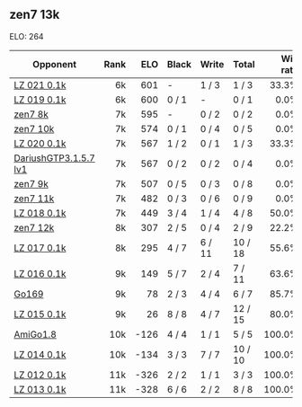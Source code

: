 ## zen7 13k ##

ELO: 264

Opponent | Rank | ELO | Black | Write | Total | Win rate
---------|-----:|----:|-------|-------|-------|-------:
[LZ 021 0.1k](LZ%20021%200.1k.md) | 6k | 601 | - | 1 / 3 | 1 / 3 | 33.3%
[LZ 019 0.1k](LZ%20019%200.1k.md) | 6k | 600 | 0 / 1 | - | 0 / 1 | 0.0%
[zen7 8k](zen7%208k.md) | 7k | 595 | - | 0 / 2 | 0 / 2 | 0.0%
[zen7 10k](zen7%2010k.md) | 7k | 574 | 0 / 1 | 0 / 4 | 0 / 5 | 0.0%
[LZ 020 0.1k](LZ%20020%200.1k.md) | 7k | 567 | 1 / 2 | 0 / 1 | 1 / 3 | 33.3%
[DariushGTP3.1.5.7 lv1](DariushGTP3.1.5.7%20lv1.md) | 7k | 567 | 0 / 2 | 0 / 2 | 0 / 4 | 0.0%
[zen7 9k](zen7%209k.md) | 7k | 507 | 0 / 5 | 0 / 3 | 0 / 8 | 0.0%
[zen7 11k](zen7%2011k.md) | 7k | 482 | 0 / 3 | 0 / 6 | 0 / 9 | 0.0%
[LZ 018 0.1k](LZ%20018%200.1k.md) | 7k | 449 | 3 / 4 | 1 / 4 | 4 / 8 | 50.0%
[zen7 12k](zen7%2012k.md) | 8k | 307 | 2 / 5 | 0 / 4 | 2 / 9 | 22.2%
[LZ 017 0.1k](LZ%20017%200.1k.md) | 8k | 295 | 4 / 7 | 6 / 11 | 10 / 18 | 55.6%
[LZ 016 0.1k](LZ%20016%200.1k.md) | 9k | 149 | 5 / 7 | 2 / 4 | 7 / 11 | 63.6%
[Go169](Go169.md) | 9k | 78 | 2 / 3 | 4 / 4 | 6 / 7 | 85.7%
[LZ 015 0.1k](LZ%20015%200.1k.md) | 9k | 26 | 8 / 8 | 4 / 7 | 12 / 15 | 80.0%
[AmiGo1.8](AmiGo1.8.md) | 10k | -126 | 4 / 4 | 1 / 1 | 5 / 5 | 100.0%
[LZ 014 0.1k](LZ%20014%200.1k.md) | 10k | -134 | 3 / 3 | 7 / 7 | 10 / 10 | 100.0%
[LZ 012 0.1k](LZ%20012%200.1k.md) | 11k | -326 | 2 / 2 | 1 / 1 | 3 / 3 | 100.0%
[LZ 013 0.1k](LZ%20013%200.1k.md) | 11k | -328 | 6 / 6 | 2 / 2 | 8 / 8 | 100.0%
